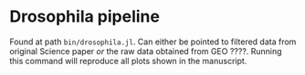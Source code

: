 # Drosophila pipeline

Found at path `bin/drosophila.jl`.
Can either be pointed to filtered data from original Science paper _or_ the raw data obtained from GEO ????.
Running this command will reproduce all plots shown in the manuscript.
